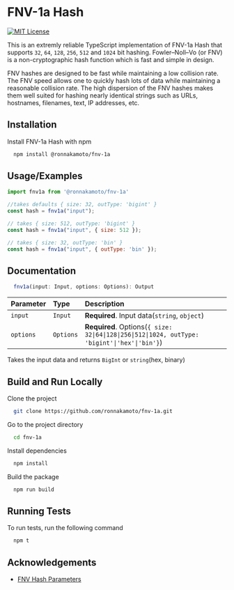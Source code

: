 
# FNV-1a Hash 
[![MIT License](https://img.shields.io/badge/License-MIT-green.svg)](https://choosealicense.com/licenses/mit/)

This is an extremly reliable TypeScript implementation of FNV-1a Hash that supports `32`, `64`, `128`, `256`, `512` and `1024` bit hashing. Fowler–Noll–Vo (or FNV) is a non-cryptographic hash function which is fast and simple in design.

FNV hashes are designed to be fast while maintaining a low collision rate. The FNV speed allows one to quickly hash lots of data while maintaining a reasonable collision rate. The high dispersion of the FNV hashes makes them well suited for hashing nearly identical strings such as URLs, hostnames, filenames, text, IP addresses, etc.



## Installation

Install FNV-1a Hash with npm

```bash
  npm install @ronnakamoto/fnv-1a
```
    
## Usage/Examples

```javascript
import fnv1a from '@ronnakamoto/fnv-1a'

//takes defaults { size: 32, outType: 'bigint' }
const hash = fnv1a("input"); 

// takes { size: 512, outType: 'bigint' }
const hash = fnv1a("input", { size: 512 }); 

// takes { size: 32, outType: 'bin' }
const hash = fnv1a("input", { outType: 'bin' }); 

```


## Documentation

```typescript
  fnv1a(input: Input, options: Options): Output
```

| Parameter | Type     | Description                |
| :-------- | :------- | :------------------------- |
| `input` | `Input` | **Required**. Input data(`string`, `object`)|
| `options` | `Options` | **Required**. Options(`{ size: 32\|64\|128\|256\|512\|1024, outType: 'bigint'\|'hex'\|'bin'}`) |

Takes the input data and returns `BigInt` or `string`(hex, binary)


## Build and Run Locally

Clone the project

```bash
  git clone https://github.com/ronnakamoto/fnv-1a.git
```

Go to the project directory

```bash
  cd fnv-1a
```

Install dependencies

```bash
  npm install
```

Build the package

```bash
  npm run build
```


## Running Tests

To run tests, run the following command

```bash
  npm t
```


## Acknowledgements

 - [FNV Hash Parameters](http://www.isthe.com/chongo/tech/comp/fnv/index.html#FNV-reference-source)

